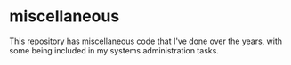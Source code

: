 # miscellaneous

This repository has miscellaneous code that I've done over the years, with some being included in my systems administration tasks.
